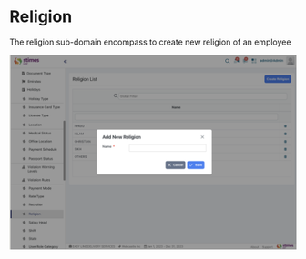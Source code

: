 # Religion 
The religion sub-domain encompass to create new religion of an employee

![alt text](../../images/religion.png)